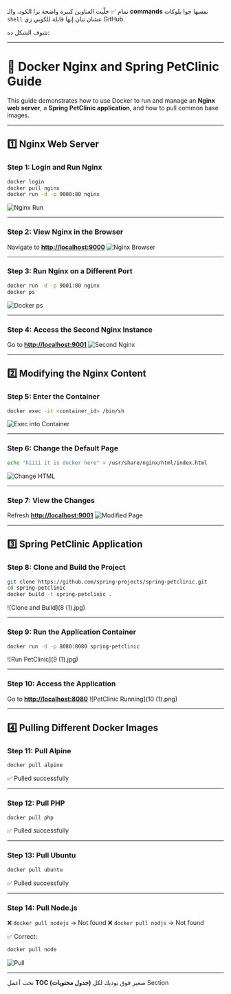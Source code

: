 تمام ✅ خلّيت العناوين كبيرة واضحة برا الكود، والـ **commands** نفسها جوا بلوكات `shell` عشان تبان إنها قابلة للكوبي زي GitHub.

شوف الشكل ده:

---

# 🐳 Docker Nginx and Spring PetClinic Guide

This guide demonstrates how to use Docker to run and manage an **Nginx web server**, a **Spring PetClinic application**, and how to pull common base images.

---

## 1️⃣ Nginx Web Server

### Step 1: Login and Run Nginx

```sh
docker login
docker pull nginx
docker run -d -p 9000:80 nginx
```

![Nginx Run](1.png)

---

### Step 2: View Nginx in the Browser

Navigate to **[http://localhost:9000](http://localhost:9000)**
![Nginx Browser](2.png)

---

### Step 3: Run Nginx on a Different Port

```sh
docker run -d -p 9001:80 nginx
docker ps
```

![Docker ps](3.png)

---

### Step 4: Access the Second Nginx Instance

Go to **[http://localhost:9001](http://localhost:9001)**
![Second Nginx](4.png)

---

## 2️⃣ Modifying the Nginx Content

### Step 5: Enter the Container

```sh
docker exec -it <container_id> /bin/sh
```

![Exec into Container](5.png)

---

### Step 6: Change the Default Page

```sh
echo "hiiii it is docker here" > /usr/share/nginx/html/index.html
```

![Change HTML](6.png)

---

### Step 7: View the Changes

Refresh **[http://localhost:9001](http://localhost:9001)**
![Modified Page](7.png)

---

## 3️⃣ Spring PetClinic Application

### Step 8: Clone and Build the Project

```sh
git clone https://github.com/spring-projects/spring-petclinic.git
cd spring-petclinic
docker build -t spring-petclinic .
```

!\[Clone and Build]\(8 (1).jpg)

---

### Step 9: Run the Application Container

```sh
docker run -d -p 8080:8080 spring-petclinic
```

!\[Run PetClinic]\(9 (1).jpg)

---

### Step 10: Access the Application

Go to **[http://localhost:8080](http://localhost:8080)**
!\[PetClinic Running]\(10 (1).png)

---

## 4️⃣ Pulling Different Docker Images

### Step 11: Pull Alpine

```sh
docker pull alpine
```

✅ Pulled successfully

---

### Step 12: Pull PHP

```sh
docker pull php
```

✅ Pulled successfully

---

### Step 13: Pull Ubuntu

```sh
docker pull ubuntu
```

✅ Pulled successfully

---

### Step 14: Pull Node.js

❌ `docker pull nodejs` → Not found
❌ `docker pull nodjs` → Not found

✅ Correct:

```sh
docker pull node
```

![Pull](11.png)

---


تحب أعمل **TOC (جدول محتويات)** صغير فوق يوديك لكل Section
